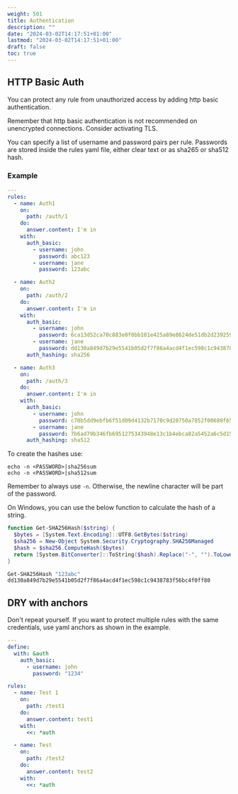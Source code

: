 ```yaml
---
weight: 501
title: Authentication
description: ""
date: "2024-03-02T14:17:51+01:00"
lastmod: "2024-03-02T14:17:51+01:00"
draft: false
toc: true
---
```


## HTTP Basic Auth

You can protect any rule from unauthorized access by adding http basic authentication.

Remember that http basic authentication is not recommended on unencrypted connections. Consider activating TLS.

You can specify a list of username and password pairs per rule. Passwords are stored inside the rules yaml file, either
clear text or as sha265 or sha512 hash.

### Example

```yaml
---
rules:
  - name: Auth1
    on:
      path: /auth/1
    do:
      answer.content: I'm in
    with:
      auth_basic:
        - username: john
          password: abc123
        - username: jane
          password: 123abc

  - name: Auth2
    on:
      path: /auth/2
    do:
      answer.content: I'm in
    with:
      auth_basic:
        - username: john
          password: 6ca13d52ca70c883e0f0bb101e425a89e8624de51db2d2392593af6a84118090
        - username: jane
          password: dd130a849d7b29e5541b05d2f7f86a4acd4f1ec598c1c9438783f56bc4f0ff80
      auth_hashing: sha256

  - name: Auth3
    on:
      path: /auth/3
    do:
      answer.content: I'm in
    with:
      auth_basic:
        - username: john
          password: c70b5dd9ebfb6f51d09d4132b7170c9d20750a7852f00680f65658f0310e810056e6763c34c9a00b0e940076f54495c169fc2302cceb312039271c43469507dc
        - username: jane
          password: 7b6ad79b346fb6951275343948e13c1b4ebca82a5452a6c5d15684377f096ca927506a23a847e6e046061399631b16fc2820c8b0e02d0ea87aa5a203a77c2a7e
      auth_hashing: sha512
```

To create the hashes use:
```shell
echo -n <PASSWORD>|sha256sum
echo -n <PASSWORD>|sha512sum
```

Remember to always use `-n`. Otherwise, the newline character will be part of the password.

On Windows, you can use the below function to calculate the hash of a string.
```powershell
function Get-SHA256Hash($string) {
  $bytes = [System.Text.Encoding]::UTF8.GetBytes($string)
  $sha256 = New-Object System.Security.Cryptography.SHA256Managed
  $hash = $sha256.ComputeHash($bytes)
  return [System.BitConverter]::ToString($hash).Replace("-", "").ToLower()
}

Get-SHA256Hash "123abc"
dd130a849d7b29e5541b05d2f7f86a4acd4f1ec598c1c9438783f56bc4f0ff80
```

## DRY with anchors

Don't repeat yourself. If you want to protect multiple rules with the same credentials, use yaml anchors as shown in the
example.

```yaml
---
define:
  with: &auth
    auth_basic:
      - username: john
        password: "1234"

rules:
  - name: Test 1
    on:
      path: /test1
    do:
      answer.content: test1
    with:
      <<: *auth

  - name: Test
    on:
      path: /test2
    do:
      answer.content: test2
    with:
      <<: *auth
```